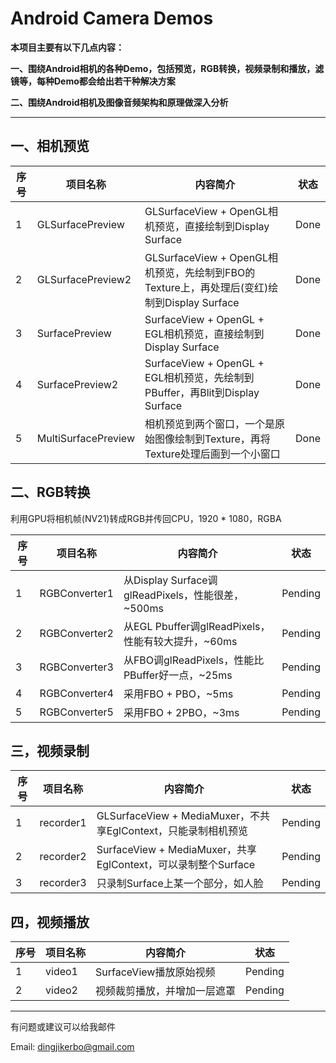 # Android Camera Demos

**本项目主要有以下几点内容：**

**一、围绕Android相机的各种Demo，包括预览，RGB转换，视频录制和播放，滤镜等，每种Demo都会给出若干种解决方案**

**二、围绕Android相机及图像音频架构和原理做深入分析**



------

## **一、相机预览**

|序号|项目名称|内容简介|状态|
|--- |-------|-------|------|
|1|GLSurfacePreview|GLSurfaceView + OpenGL相机预览，直接绘制到Display Surface|Done|
|2|GLSurfacePreview2|GLSurfaceView + OpenGL相机预览，先绘制到FBO的Texture上，再处理后(变红)绘制到Display Surface|Done|
|3|SurfacePreview|SurfaceView + OpenGL + EGL相机预览，直接绘制到Display Surface|Done|
|4|SurfacePreview2|SurfaceView + OpenGL + EGL相机预览，先绘制到PBuffer，再Blit到Display Surface|Done|
|5|MultiSurfacePreview|相机预览到两个窗口，一个是原始图像绘制到Texture，再将Texture处理后画到一个小窗口|Done|

## **二、RGB转换**
利用GPU将相机帧(NV21)转成RGB并传回CPU，1920 * 1080，RGBA

|序号|项目名称|内容简介|状态|
|--- |-------|-------|-----|
|1|RGBConverter1|从Display Surface调glReadPixels，性能很差，~500ms|Pending|
|2|RGBConverter2|从EGL Pbuffer调glReadPixels，性能有较大提升，~60ms|Pending|
|3|RGBConverter3|从FBO调glReadPixels，性能比PBuffer好一点，~25ms|Pending|
|4|RGBConverter4|采用FBO + PBO，~5ms|Pending|
|5|RGBConverter5|采用FBO + 2PBO，~3ms|Pending|


## **三，视频录制**

|序号|项目名称|内容简介|状态|
|--- |-------|-------|----|
|1|recorder1|GLSurfaceView + MediaMuxer，不共享EglContext，只能录制相机预览|Pending|
|2|recorder2|SurfaceView + MediaMuxer，共享EglContext，可以录制整个Surface|Pending|
|3|recorder3|只录制Surface上某一个部分，如人脸|Pending|


## **四，视频播放**

|序号|项目名称|内容简介|状态|
|--- |-------|-------|----|
|1|video1|SurfaceView播放原始视频|Pending|
|2|video2|视频裁剪播放，并增加一层遮罩|Pending|


------
有问题或建议可以给我邮件

Email: dingjikerbo@gmail.com